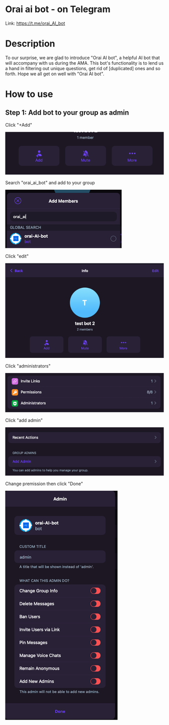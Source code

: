 # Orai ai bot - on Telegram

Link: https://t.me/orai_AI_bot

# Description

To our surprise, we are glad to introduce "Orai AI bot", a helpful AI bot that will accompany with us during the AMA. This bot's functionality is to lend us a hand in filtering out unique questions, get rid of [duplicated] ones and so forth. Hope we all get on well with "Orai AI bot".

# How to use

## Step 1: Add bot to your group as admin

Click "+Add"

![Screenshot](images/example1.png "example")

Search "orai_ai_bot" and add to your group

![Screenshot](images/example2.png "example")

Click "edit"

![Screenshot](images/example3.png "example")

Click "administrators"

![Screenshot](images/example4.png "example")

Click "add admin"

![Screenshot](images/example6.png "example")

Change premission then click "Done"

![Screenshot](images/example5.png "example")
